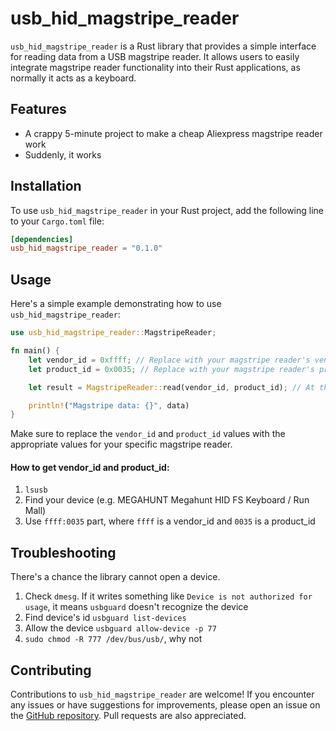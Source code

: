 # usb_hid_magstripe_reader

`usb_hid_magstripe_reader` is a Rust library that provides a simple interface for reading data from a USB magstripe reader.
It allows users to easily integrate magstripe reader functionality into their Rust applications, as normally it acts as a keyboard.

## Features

- A crappy 5-minute project to make a cheap Aliexpress magstripe reader work
- Suddenly, it works

## Installation

To use `usb_hid_magstripe_reader` in your Rust project, add the following line to your `Cargo.toml` file:

```toml
[dependencies]
usb_hid_magstripe_reader = "0.1.0"
```

## Usage

Here's a simple example demonstrating how to use `usb_hid_magstripe_reader`:

```rust
use usb_hid_magstripe_reader::MagstripeReader;

fn main() {
    let vendor_id = 0xffff; // Replace with your magstripe reader's vendor ID, mine came with 0xffff
    let product_id = 0x0035; // Replace with your magstripe reader's product ID, mine came with 0x0035

    let result = MagstripeReader::read(vendor_id, product_id); // At this point, you need to swipe a card

    println!("Magstripe data: {}", data)
}
```

Make sure to replace the `vendor_id` and `product_id` values with the appropriate values for your specific magstripe reader.
#### How to get vendor_id and product_id:
1. `lsusb`
2. Find your device (e.g. MEGAHUNT Megahunt HID FS Keyboard / Run Mall)
3. Use `ffff:0035` part, where `ffff` is a vendor_id and `0035` is a product_id

## Troubleshooting

There's a chance the library cannot open a device.
1. Check `dmesg`. If it writes something like `Device is not authorized for usage`, it means `usbguard` doesn't recognize the device
2. Find device's id `usbguard list-devices`
3. Allow the device `usbguard allow-device -p 77`
4. `sudo chmod -R 777 /dev/bus/usb/`, why not

## Contributing

Contributions to `usb_hid_magstripe_reader` are welcome! If you encounter any issues or have suggestions for improvements, please open an issue on the [GitHub repository](https://github.com/alexile/usb_hid_magstripe_reader). Pull requests are also appreciated.
